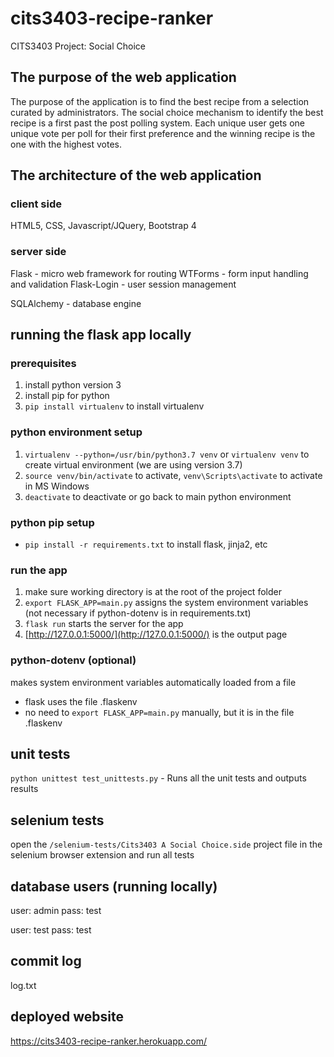 # cits3403-recipe-ranker
CITS3403 Project: Social Choice

## The purpose of the web application
The purpose of the application is to find the best recipe from a selection curated by administrators.
The social choice mechanism to identify the best recipe is a first past the post polling system.
Each unique user gets one unique vote per poll for their first preference and the winning recipe is the one with the highest votes.

## The architecture of the web application
### client side 
HTML5, CSS, Javascript/JQuery, Bootstrap 4

### server side
Flask -  micro web framework for routing
    WTForms - form input handling and validation
    Flask-Login - user session management

SQLAlchemy - database engine

## running the flask app locally

### prerequisites
1. install python version 3
2. install pip for python
3. `pip install virtualenv` to install virtualenv

### python environment setup
1. `virtualenv --python=/usr/bin/python3.7 venv` or `virtualenv venv` to create virtual environment (we are using version 3.7)
2. `source venv/bin/activate` to activate, `venv\Scripts\activate` to activate in MS Windows
3. `deactivate` to deactivate or go back to main python environment

### python pip setup
- `pip install -r requirements.txt` to install flask, jinja2, etc

### run the app
1. make sure working directory is at the root of the project folder
2. `export FLASK_APP=main.py` assigns the system environment variables (not necessary if python-dotenv is in requirements.txt)
3. `flask run` starts the server for the app
4. [http://127.0.0.1:5000/](http://127.0.0.1:5000/) is the output page

### python-dotenv (optional)
makes system environment variables automatically loaded from a file
- flask uses the file .flaskenv
- no need to `export FLASK_APP=main.py` manually, but it is in the file .flaskenv

## unit tests
`python unittest test_unittests.py` - Runs all the unit tests and outputs results

## selenium tests
open the `/selenium-tests/Cits3403 A Social Choice.side` project file in the selenium browser extension and run all tests

## database users (running locally)
user: admin
pass: test

user: test
pass: test

## commit log
log.txt

## deployed website

https://cits3403-recipe-ranker.herokuapp.com/
